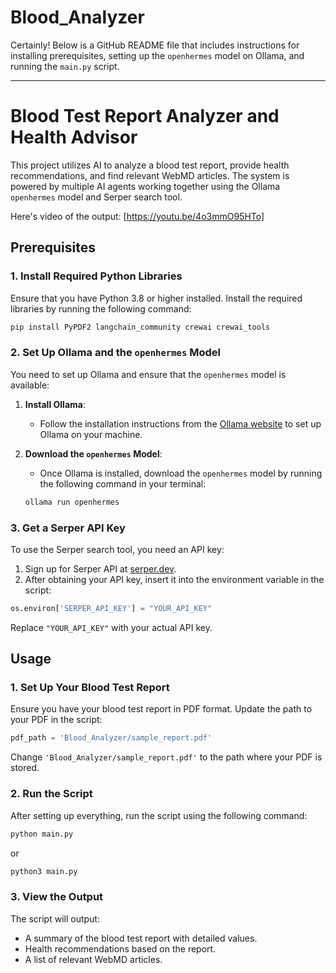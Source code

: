 # Blood_Analyzer
Certainly! Below is a GitHub README file that includes instructions for installing prerequisites, setting up the `openhermes` model on Ollama, and running the `main.py` script.

---

# Blood Test Report Analyzer and Health Advisor

This project utilizes AI to analyze a blood test report, provide health recommendations, and find relevant WebMD articles. The system is powered by multiple AI agents working together using the Ollama `openhermes` model and Serper search tool.

Here's video of the output:
[https://youtu.be/4o3mmO95HTo]

## Prerequisites

### 1. Install Required Python Libraries

Ensure that you have Python 3.8 or higher installed. Install the required libraries by running the following command:

```bash
pip install PyPDF2 langchain_community crewai crewai_tools
```

### 2. Set Up Ollama and the `openhermes` Model

You need to set up Ollama and ensure that the `openhermes` model is available:

1. **Install Ollama**:
   - Follow the installation instructions from the [Ollama website](https://ollama.com/download) to set up Ollama on your machine.

2. **Download the `openhermes` Model**:
   - Once Ollama is installed, download the `openhermes` model by running the following command in your terminal:

   ```bash
   ollama run openhermes
   ```

### 3. Get a Serper API Key

To use the Serper search tool, you need an API key:

1. Sign up for Serper API at [serper.dev](https://serper.dev/).
2. After obtaining your API key, insert it into the environment variable in the script:

```python
os.environ['SERPER_API_KEY'] = "YOUR_API_KEY"
```

Replace `"YOUR_API_KEY"` with your actual API key.

## Usage

### 1. Set Up Your Blood Test Report

Ensure you have your blood test report in PDF format. Update the path to your PDF in the script:

```python
pdf_path = 'Blood_Analyzer/sample_report.pdf'
```

Change `'Blood_Analyzer/sample_report.pdf'` to the path where your PDF is stored.

### 2. Run the Script

After setting up everything, run the script using the following command:

```bash
python main.py
```
or
```bash
python3 main.py
```
### 3. View the Output

The script will output:

- A summary of the blood test report with detailed values.
- Health recommendations based on the report.
- A list of relevant WebMD articles.
